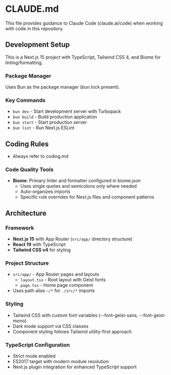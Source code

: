 # CLAUDE.md

This file provides guidance to Claude Code (claude.ai/code) when working with code in this repository.

## Development Setup

This is a Next.js 15 project with TypeScript, Tailwind CSS 4, and Biome for linting/formatting.

### Package Manager
Uses Bun as the package manager (bun.lock present).

### Key Commands
- `bun dev` - Start development server with Turbopack
- `bun build` - Build production application
- `bun start` - Start production server
- `bun lint` - Run Next.js ESLint

## Coding Rules
- Always refer to coding.md

### Code Quality Tools
- **Biome**: Primary linter and formatter configured in biome.json
  - Uses single quotes and semicolons only where needed
  - Auto-organizes imports
  - Specific rule overrides for Next.js files and component patterns

## Architecture

### Framework
- **Next.js 15** with App Router (`src/app/` directory structure)
- **React 19** with TypeScript
- **Tailwind CSS v4** for styling

### Project Structure
- `src/app/` - App Router pages and layouts
  - `layout.tsx` - Root layout with Geist fonts
  - `page.tsx` - Home page component
- Uses path alias `~/*` for `./src/*` imports

### Styling
- Tailwind CSS with custom font variables (--font-geist-sans, --font-geist-mono)
- Dark mode support via CSS classes
- Component styling follows Tailwind utility-first approach

### TypeScript Configuration
- Strict mode enabled
- ES2017 target with modern module resolution
- Next.js plugin integration for enhanced TypeScript support

